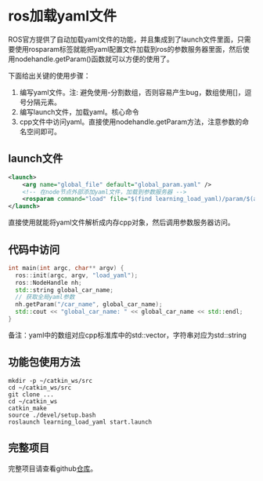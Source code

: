 # ros加载yaml文件

ROS官方提供了自动加载yaml文件的功能，并且集成到了launch文件里面，只需要使用rosparam标签就能把yaml配置文件加载到ros的参数服务器里面，然后使用nodehandle.getParam()函数就可以方便的使用了。

下面给出关键的使用步骤：
1. 编写yaml文件。注: 避免使用-分割数组，否则容易产生bug，数组使用[]，逗号分隔元素。
2. 编写launch文件，加载yaml。核心命令<rosparam command="load" file="filepath" />
3. cpp文件中访问yaml。直接使用nodehandle.getParam方法，注意参数的命名空间即可。

## launch文件

```xml
<launch>
	<arg name="global_file" default="global_param.yaml" />
	<!-- 在node节点外部添加yaml文件，加载到参数服务器 -->
	<rosparam command="load" file="$(find learning_load_yaml)/param/$(arg global_file)" />
</launch>
```

直接使用<rosparam command="load" file="file_path" />就能将yaml文件解析成内存cpp对象，然后调用参数服务器访问。

## 代码中访问

```cpp
int main(int argc, char** argv) {
  ros::init(argc, argv, "load_yaml");
  ros::NodeHandle nh;
  std::string global_car_name;
  // 获取全局yaml参数
  nh.getParam("/car_name", global_car_name);
  std::cout << "global_car_name: " << global_car_name << std::endl;
}
```

备注：yaml中的数组对应cpp标准库中的std::vector，字符串对应为std::string

## 功能包使用方法

```shell
mkdir -p ~/catkin_ws/src
cd ~/catkin_ws/src
git clone ...
cd ~/catkin_ws
catkin_make
source ./devel/setup.bash
roslaunch learning_load_yaml start.launch
```
## 完整项目
完整项目请查看github[仓库](https://github.com/LadissonLai/learning_load_yaml)。

